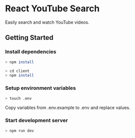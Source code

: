 # React YouTube Search

Easily search and watch YouTube videos.

## Getting Started

### Install dependencies

```bash
> npm install

> cd client
> npm install
```

### Setup environment variables

```bash
> touch .env
```

Copy variables from .env.example to .env and replace values.

### Start development server

```bash
> npm run dev
```
